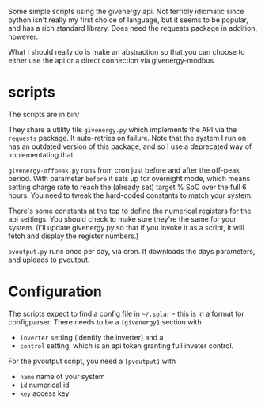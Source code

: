 Some simple scripts using the givenergy api. Not terribly idiomatic since python isn't really my first choice of language, but it seems to be popular, and has a rich standard library. Does need the requests package in addition, however.

What I should really do is make an abstraction so that you can choose to either use the api or a direct connection via givenergy-modbus.

# scripts
The scripts are in bin/

They share a utility file `givenergy.py` which implements the API via the `requests` package. It auto-retries on failure. Note that the system I run on has an outdated version of this package, and so I use a deprecated way of implementating that.

`givenergy-offpeak.py` runs from cron just before and after the off-peak period. With parameter `before` it sets up for overnight mode, which means setting charge rate to reach the (already set) target % SoC  over the full 6 hours. You need to tweak the hard-coded constants to match your system.

There's some constants at the top to define the numerical registers for the api settings. You should check to make sure they're the same for your system. (I'll update givenergy.py so that if you invoke it as a script, it will fetch and display the register numbers.)

`pvoutput.py` runs once per day, via cron. It downloads the days parameters, and uploads to pvoutput.

# Configuration
The scripts expect to find a config file in `~/.solar`  - this is in a format for configparser.
There needs to be a `[givenergy]` section with
 - `inverter` setting (identify the inverter) and a
 - `control` setting, which is an api token granting full inveter control. 

For the pvoutput script, you need a `[pvoutput]` with
 - `name` name of your system
 - `ìd` numerical id
 - `key` access key
